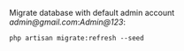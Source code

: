 Migrate database with default admin account _admin@gmail.com_:_Admin@123_:
```shell
php artisan migrate:refresh --seed
```
